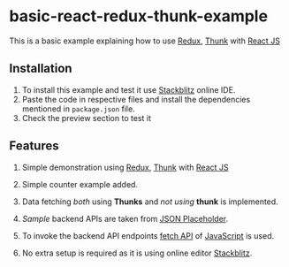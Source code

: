 # basic-react-redux-thunk-example
This is a basic example explaining how to use [Redux](https://redux.js.org/tutorials/fundamentals/part-1-overview), [Thunk](https://redux.js.org/usage/writing-logic-thunks) with [React JS](https://reactjs.org/)

## Installation
1. To install this example and test it use [Stackblitz](https://stackblitz.com) online IDE. 
2. Paste the code in respective files and install the dependencies mentioned in `package.json` file.
3. Check the preview section to test it

## Features
1. Simple demonstration using [Redux](https://redux.js.org/tutorials/fundamentals/part-1-overview), [Thunk](https://redux.js.org/usage/writing-logic-thunks) with [React JS](https://reactjs.org/)

2. Simple counter example added. 
3. Data fetching *both* using **Thunks** and *not using* **thunk** is implemented.
4. *Sample* backend APIs are taken from [JSON Placeholder](https://jsonplaceholder.typicode.com/).
5. To invoke the backend API endpoints [fetch API](https://developer.mozilla.org/en-US/docs/Web/API/Fetch_API/Using_Fetch) of [JavaScript](https://developer.mozilla.org/en-US/docs/Web/JavaScript) is used. 

6. No extra setup is required as it is using online editor [Stackblitz](https://stackblitz.com). 